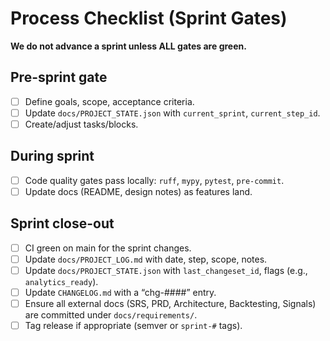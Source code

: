 # Process Checklist (Sprint Gates)

**We do not advance a sprint unless ALL gates are green.**

## Pre-sprint gate
- [ ] Define goals, scope, acceptance criteria.
- [ ] Update `docs/PROJECT_STATE.json` with `current_sprint`, `current_step_id`.
- [ ] Create/adjust tasks/blocks.

## During sprint
- [ ] Code quality gates pass locally: `ruff`, `mypy`, `pytest`, `pre-commit`.
- [ ] Update docs (README, design notes) as features land.

## Sprint close-out
- [ ] CI green on main for the sprint changes.
- [ ] Update `docs/PROJECT_LOG.md` with date, step, scope, notes.
- [ ] Update `docs/PROJECT_STATE.json` with `last_changeset_id`, flags (e.g., `analytics_ready`).
- [ ] Update `CHANGELOG.md` with a “chg-####” entry.
- [ ] Ensure all external docs (SRS, PRD, Architecture, Backtesting, Signals) are committed under `docs/requirements/`.
- [ ] Tag release if appropriate (semver or `sprint-#` tags).
